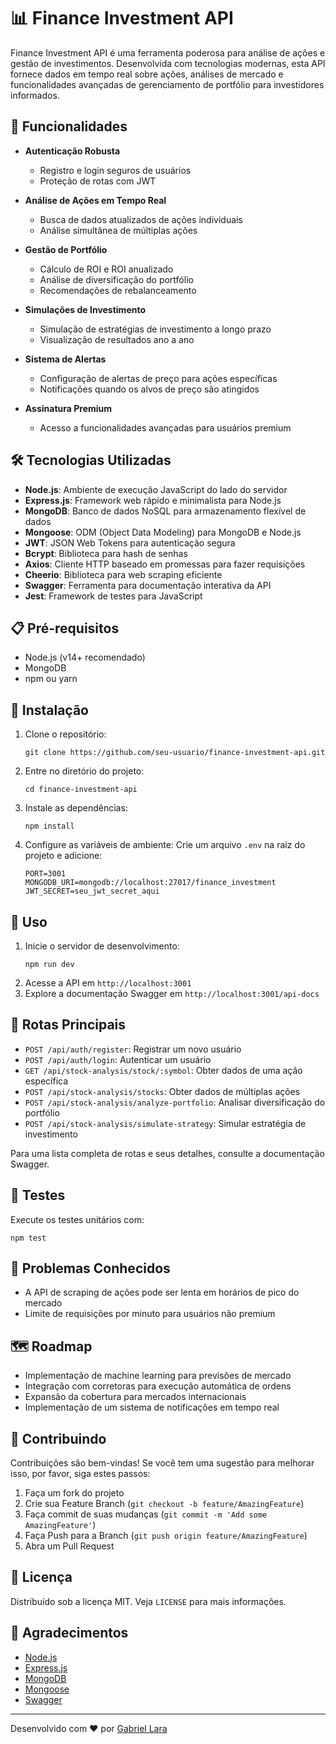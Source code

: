 # 📊 Finance Investment API

<!-- ![Finance Investment API Logo](https://example.com/finance-investment-api-logo.png) -->

Finance Investment API é uma ferramenta poderosa para análise de ações e gestão de investimentos. Desenvolvida com tecnologias modernas, esta API fornece dados em tempo real sobre ações, análises de mercado e funcionalidades avançadas de gerenciamento de portfólio para investidores informados.

## 🚀 Funcionalidades

- **Autenticação Robusta**

  - Registro e login seguros de usuários
  - Proteção de rotas com JWT

- **Análise de Ações em Tempo Real**

  - Busca de dados atualizados de ações individuais
  - Análise simultânea de múltiplas ações

- **Gestão de Portfólio**

  - Cálculo de ROI e ROI anualizado
  - Análise de diversificação do portfólio
  - Recomendações de rebalanceamento

- **Simulações de Investimento**

  - Simulação de estratégias de investimento a longo prazo
  - Visualização de resultados ano a ano

- **Sistema de Alertas**

  - Configuração de alertas de preço para ações específicas
  - Notificações quando os alvos de preço são atingidos

- **Assinatura Premium**
  - Acesso a funcionalidades avançadas para usuários premium

## 🛠️ Tecnologias Utilizadas

- **Node.js**: Ambiente de execução JavaScript do lado do servidor
- **Express.js**: Framework web rápido e minimalista para Node.js
- **MongoDB**: Banco de dados NoSQL para armazenamento flexível de dados
- **Mongoose**: ODM (Object Data Modeling) para MongoDB e Node.js
- **JWT**: JSON Web Tokens para autenticação segura
- **Bcrypt**: Biblioteca para hash de senhas
- **Axios**: Cliente HTTP baseado em promessas para fazer requisições
- **Cheerio**: Biblioteca para web scraping eficiente
- **Swagger**: Ferramenta para documentação interativa da API
- **Jest**: Framework de testes para JavaScript

## 📋 Pré-requisitos

- Node.js (v14+ recomendado)
- MongoDB
- npm ou yarn

## 🔧 Instalação

1. Clone o repositório:
   ```
   git clone https://github.com/seu-usuario/finance-investment-api.git
   ```
2. Entre no diretório do projeto:
   ```
   cd finance-investment-api
   ```
3. Instale as dependências:
   ```
   npm install
   ```
4. Configure as variáveis de ambiente:
   Crie um arquivo `.env` na raiz do projeto e adicione:
   ```
   PORT=3001
   MONGODB_URI=mongodb://localhost:27017/finance_investment
   JWT_SECRET=seu_jwt_secret_aqui
   ```

## 🚀 Uso

1. Inicie o servidor de desenvolvimento:
   ```
   npm run dev
   ```
2. Acesse a API em `http://localhost:3001`
3. Explore a documentação Swagger em `http://localhost:3001/api-docs`

## 📌 Rotas Principais

- `POST /api/auth/register`: Registrar um novo usuário
- `POST /api/auth/login`: Autenticar um usuário
- `GET /api/stock-analysis/stock/:symbol`: Obter dados de uma ação específica
- `POST /api/stock-analysis/stocks`: Obter dados de múltiplas ações
- `POST /api/stock-analysis/analyze-portfolio`: Analisar diversificação do portfólio
- `POST /api/stock-analysis/simulate-strategy`: Simular estratégia de investimento

Para uma lista completa de rotas e seus detalhes, consulte a documentação Swagger.

## 🧪 Testes

Execute os testes unitários com:

```
npm test
```

## 🐞 Problemas Conhecidos

- A API de scraping de ações pode ser lenta em horários de pico do mercado
- Limite de requisições por minuto para usuários não premium

## 🗺️ Roadmap

- Implementação de machine learning para previsões de mercado
- Integração com corretoras para execução automática de ordens
- Expansão da cobertura para mercados internacionais
- Implementação de um sistema de notificações em tempo real

## 🤝 Contribuindo

Contribuições são bem-vindas! Se você tem uma sugestão para melhorar isso, por favor, siga estes passos:

1. Faça um fork do projeto
2. Crie sua Feature Branch (`git checkout -b feature/AmazingFeature`)
3. Faça commit de suas mudanças (`git commit -m 'Add some AmazingFeature'`)
4. Faça Push para a Branch (`git push origin feature/AmazingFeature`)
5. Abra um Pull Request

## 📜 Licença

Distribuído sob a licença MIT. Veja `LICENSE` para mais informações.

## 🙏 Agradecimentos

- [Node.js](https://nodejs.org/)
- [Express.js](https://expressjs.com/)
- [MongoDB](https://www.mongodb.com/)
- [Mongoose](https://mongoosejs.com/)
- [Swagger](https://swagger.io/)

---

Desenvolvido com ❤️ por [Gabriel Lara](https://github.com/gabrielbr619)
